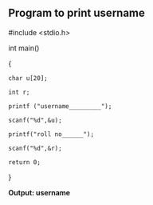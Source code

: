 ## Program to print username 
#include <stdio.h>

int main() 

{

    char u[20];
    
    int r;
    
    printf ("username_________");
    
    scanf("%d",&u);
    
    printf("roll no______");
    
    scanf("%d",&r);

    return 0;
    
}

**Output: username**

